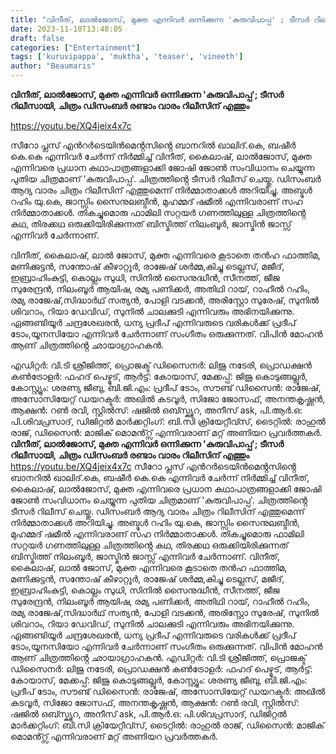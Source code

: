 ```yaml
---
title: "വിനീത്, ലാല്‍ജോസ്, മുക്ത എന്നിവർ ഒന്നിക്കുന്ന 'കുരുവിപാപ്പ' ; ടീസർ റിലീസായി, ചിത്രം ഡിസംബർ രണ്ടാം വാരം റിലീസിന് എത്തും"
date: 2023-11-10T13:48:05
draft: false
categories: ["Entertainment"]
tags: ['kuruvipappa', 'muktha', 'teaser', 'vineeth']
author: "Beaumaris"
---
```


<strong>വിനീത്, ലാല്‍ജോസ്, മുക്ത എന്നിവർ ഒന്നിക്കുന്ന 'കുരുവിപാപ്പ'; ടീസർ റിലീസായി, ചിത്രം ഡിസംബർ രണ്ടാം വാരം റിലീസിന് എത്തും</strong>

https://youtu.be/XQ4jeix4x7c

സീറോ പ്ലസ് എൻറർടെയിൻമെൻ്റസിൻ്റെ ബാനറിൽ ഖാലിദ്.കെ, ബഷീർ കെ.കെ എന്നിവർ ചേർന്ന് നിർമ്മിച്ച് വിനീത്, കൈലാഷ്, ലാൽജോസ്, മുക്ത എന്നിവരെ പ്രധാന കഥാപാത്രങ്ങളാക്കി ജോഷി ജോൺ സംവിധാനം ചെയ്യുന്ന പുതിയ ചിത്രമാണ് 'കുരുവിപാപ്പ'. ചിത്രത്തിൻ്റെ ടീസർ റിലീസ് ചെയ്തു. ഡിസംബർ ആദ്യ വാരം ചിത്രം റിലീസിന് എത്തുമെന്ന് നിർമ്മാതാക്കൾ അറിയിച്ചു. അബ്ദുൾ റഹിം യു.കെ, ജാസ്സിം സൈനുലബ്ദീൻ, മുഹമ്മദ് ഷമീൽ എന്നിവരാണ് സഹ നിർമ്മാതാക്കൾ. തികച്ചുമൊരു ഫാമിലി സറ്റയർ ഗണത്തിലുള്ള ചിത്രത്തിൻ്റെ കഥ, തിരക്കഥ ഒരുക്കിയിരിക്കുന്നത് ബിസ്മിത്ത് നിലംബൂർ, ജാസ്മിൻ ജാസ്സ് എന്നിവർ ചേർന്നാണ്.

വിനീത്, കൈലാഷ്, ലാൽ ജോസ്, മുക്ത എന്നിവരെ കൂടാതെ തൻഹ ഫാത്തിമ, മണിക്കുട്ടൻ, സന്തോഷ്‌ കീഴാറ്റൂർ, രാജേഷ് ശർമ്മ,കിച്ചു ടെല്ലസ്, മജീദ്, ഇബ്രാഹിംകുട്ടി, കൊല്ലം സുധി, സിനിൽ സൈനുദ്ധീൻ, സീനത്ത്, ജീജ സുരേന്ദ്രൻ, നിലംബൂർ ആയിഷ, രമ്യ പണിക്കർ, അതിഥി റായ്, റാഹീൽ റഹിം, രമ്യ രാജേഷ്,സിദ്ധാർഥ് സത്യൻ, പോളി വടക്കൻ, അരിസ്റ്റോ സുരേഷ്, സുനിൽ ശിവറാം, റിയാ ഡേവിഡ്, സുനിൽ ചാലക്കുടി എന്നിവരും അഭിനയിക്കുന്നു. ഏങ്ങണ്ടിയൂർ ചന്ദ്രശേഖരൻ, ധന്യ പ്രദീപ് എന്നിവരുടെ വരികൾക്ക് പ്രദീപ് ടോം,യൂനസിയോ എന്നിവർ ചേർന്നാണ് സംഗീതം ഒരുക്കുന്നത്. വിപിൻ മോഹൻ ആണ് ചിത്രത്തിൻ്റെ ഛായാഗ്രാഹകൻ.

എഡിറ്റർ: വി.ടി ശ്രീജിത്ത്, പ്രൊജക്ട് ഡിസൈനർ: ലിജു നടേരി, പ്രൊഡക്ഷൻ കൺട്രോളർ: ഫഹദ് പെഴ്മൂട്, ആർട്ട്: കോയാസ്, മേക്കപ്പ്: ജിജു കൊടുങ്ങല്ലൂർ, കോസ്റ്റ്യൂം: ശരണ്യ ജീബു, ബി.ജി.എം: പ്രദീപ് ടോം, സൗണ്ട് ഡിസൈൻ: രാജേഷ്, അസോസിയേറ്റ് ഡയറക്ടർ: അഖിൽ കടവൂർ, സിജോ ജോസഫ്, അനന്തകൃഷ്ണൻ, ആക്ഷൻ: റൺ രവി, സ്റ്റിൽസ്: ഷജിൽ ഒബ്സ്ക്യൂറ, അനീസ് ask, പി.ആർ.ഒ: പി.ശിവപ്രസാദ്, ഡിജിറ്റൽ മാർക്കറ്റിംഗ്: ബി.സി ക്രിയേറ്റീവ്സ്, ടൈറ്റിൽ: രാഹുൽ രാജ്, ഡിസൈൻ: മാജിക് മൊമൻ്റ്സ് എന്നിവരാണ് മറ്റ് അണിയറ പ്രവർത്തകർ.
**വിനീത്, ലാല്‍ജോസ്, മുക്ത എന്നിവർ ഒന്നിക്കുന്ന 'കുരുവിപാപ്പ'; ടീസർ റിലീസായി, ചിത്രം ഡിസംബർ രണ്ടാം വാരം റിലീസിന് എത്തും** https://youtu.be/XQ4jeix4x7c സീറോ പ്ലസ് എൻറർടെയിൻമെൻ്റസിൻ്റെ ബാനറിൽ ഖാലിദ്.കെ, ബഷീർ കെ.കെ എന്നിവർ ചേർന്ന് നിർമ്മിച്ച് വിനീത്, കൈലാഷ്, ലാൽജോസ്, മുക്ത എന്നിവരെ പ്രധാന കഥാപാത്രങ്ങളാക്കി ജോഷി ജോൺ സംവിധാനം ചെയ്യുന്ന പുതിയ ചിത്രമാണ് 'കുരുവിപാപ്പ'. ചിത്രത്തിൻ്റെ ടീസർ റിലീസ് ചെയ്തു. ഡിസംബർ ആദ്യ വാരം ചിത്രം റിലീസിന് എത്തുമെന്ന് നിർമ്മാതാക്കൾ അറിയിച്ചു. അബ്ദുൾ റഹിം യു.കെ, ജാസ്സിം സൈനുലബ്ദീൻ, മുഹമ്മദ് ഷമീൽ എന്നിവരാണ് സഹ നിർമ്മാതാക്കൾ. തികച്ചുമൊരു ഫാമിലി സറ്റയർ ഗണത്തിലുള്ള ചിത്രത്തിൻ്റെ കഥ, തിരക്കഥ ഒരുക്കിയിരിക്കുന്നത് ബിസ്മിത്ത് നിലംബൂർ, ജാസ്മിൻ ജാസ്സ് എന്നിവർ ചേർന്നാണ്. വിനീത്, കൈലാഷ്, ലാൽ ജോസ്, മുക്ത എന്നിവരെ കൂടാതെ തൻഹ ഫാത്തിമ, മണിക്കുട്ടൻ, സന്തോഷ്‌ കീഴാറ്റൂർ, രാജേഷ് ശർമ്മ,കിച്ചു ടെല്ലസ്, മജീദ്, ഇബ്രാഹിംകുട്ടി, കൊല്ലം സുധി, സിനിൽ സൈനുദ്ധീൻ, സീനത്ത്, ജീജ സുരേന്ദ്രൻ, നിലംബൂർ ആയിഷ, രമ്യ പണിക്കർ, അതിഥി റായ്, റാഹീൽ റഹിം, രമ്യ രാജേഷ്,സിദ്ധാർഥ് സത്യൻ, പോളി വടക്കൻ, അരിസ്റ്റോ സുരേഷ്, സുനിൽ ശിവറാം, റിയാ ഡേവിഡ്, സുനിൽ ചാലക്കുടി എന്നിവരും അഭിനയിക്കുന്നു. ഏങ്ങണ്ടിയൂർ ചന്ദ്രശേഖരൻ, ധന്യ പ്രദീപ് എന്നിവരുടെ വരികൾക്ക് പ്രദീപ് ടോം,യൂനസിയോ എന്നിവർ ചേർന്നാണ് സംഗീതം ഒരുക്കുന്നത്. വിപിൻ മോഹൻ ആണ് ചിത്രത്തിൻ്റെ ഛായാഗ്രാഹകൻ. എഡിറ്റർ: വി.ടി ശ്രീജിത്ത്, പ്രൊജക്ട് ഡിസൈനർ: ലിജു നടേരി, പ്രൊഡക്ഷൻ കൺട്രോളർ: ഫഹദ് പെഴ്മൂട്, ആർട്ട്: കോയാസ്, മേക്കപ്പ്: ജിജു കൊടുങ്ങല്ലൂർ, കോസ്റ്റ്യൂം: ശരണ്യ ജീബു, ബി.ജി.എം: പ്രദീപ് ടോം, സൗണ്ട് ഡിസൈൻ: രാജേഷ്, അസോസിയേറ്റ് ഡയറക്ടർ: അഖിൽ കടവൂർ, സിജോ ജോസഫ്, അനന്തകൃഷ്ണൻ, ആക്ഷൻ: റൺ രവി, സ്റ്റിൽസ്: ഷജിൽ ഒബ്സ്ക്യൂറ, അനീസ് ask, പി.ആർ.ഒ: പി.ശിവപ്രസാദ്, ഡിജിറ്റൽ മാർക്കറ്റിംഗ്: ബി.സി ക്രിയേറ്റീവ്സ്, ടൈറ്റിൽ: രാഹുൽ രാജ്, ഡിസൈൻ: മാജിക് മൊമൻ്റ്സ് എന്നിവരാണ് മറ്റ് അണിയറ പ്രവർത്തകർ.
